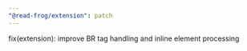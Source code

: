```yaml
---
"@read-frog/extension": patch
---
```


fix(extension): improve BR tag handling and inline element processing